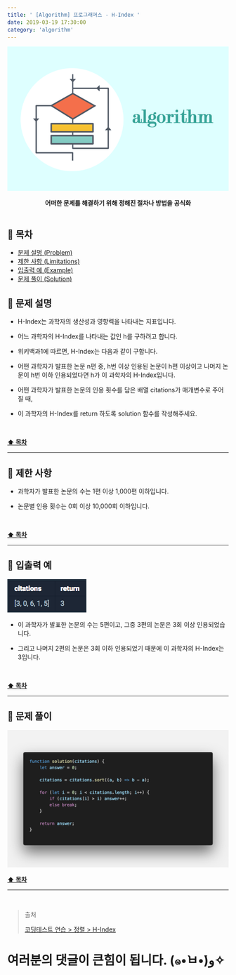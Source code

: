```yaml
---
title: ' [Algorithm] 프로그래머스 - H-Index '
date: 2019-03-19 17:30:00
category: 'algorithm'
---
```


![](../../../../../assets/algorithm/algorithm.logo.png)

<center><strong>어떠한 문제를 해결하기 위해 정해진 절차나 방법을 공식화</strong></center>

<br />

## **💎 목차**
  * [문제 설명 (Problem)](#-문제-설명)
  * [제한 사항 (Limitations)](#-제한-사항)
  * [입출력 예 (Example)](#-입출력-예)
  * [문제 풀이 (Solution)](#-문제-풀이)

## **📕 문제 설명**

- H-Index는 과학자의 생산성과 영향력을 나타내는 지표입니다. 

- 어느 과학자의 H-Index를 나타내는 값인 h를 구하려고 합니다. 

- 위키백과1에 따르면, H-Index는 다음과 같이 구합니다.

- 어떤 과학자가 발표한 논문 n편 중, h번 이상 인용된 논문이 h편 이상이고 나머지 논문이 h번 이하 인용되었다면 h가 이 과학자의 H-Index입니다.

- 어떤 과학자가 발표한 논문의 인용 횟수를 담은 배열 citations가 매개변수로 주어질 때, 

- 이 과학자의 H-Index를 return 하도록 solution 함수를 작성해주세요.

<br />

**[⬆ 목차](#-목차)**

---

## **🔖 제한 사항**

- 과학자가 발표한 논문의 수는 1편 이상 1,000편 이하입니다.

- 논문별 인용 횟수는 0회 이상 10,000회 이하입니다.

<br />

**[⬆ 목차](#-목차)**

---

## **📙 입출력 예**

![](../../../../../assets/algorithm/programmers/sort/programmers.sort.3.example.png)
<br />

- 이 과학자가 발표한 논문의 수는 5편이고, 그중 3편의 논문은 3회 이상 인용되었습니다. 

- 그리고 나머지 2편의 논문은 3회 이하 인용되었기 때문에 이 과학자의 H-Index는 3입니다.

<br />

**[⬆ 목차](#-목차)**

---

## **📘 문제 풀이**

![](../../../../../assets/algorithm/programmers/sort/programmers.sort.3.solution.png)
<br />

**[⬆ 목차](#-목차)**

---

<br />

> 출처
>
> <a href="https://programmers.co.kr/learn/courses/30/lessons/42747" target="_blank">코딩테스트 연습 > 정렬 > H-Index</a>

# 여러분의 댓글이 큰힘이 됩니다. (๑•̀ㅂ•́)و✧
